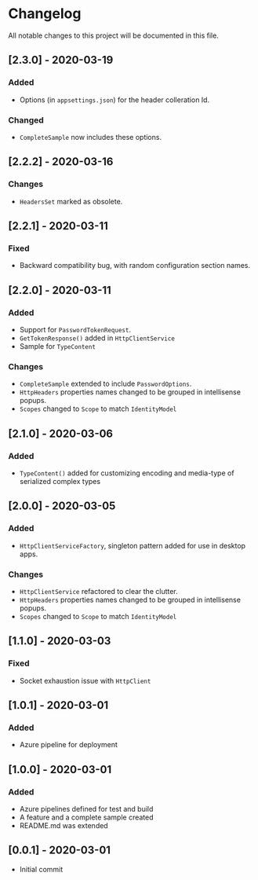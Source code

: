 # Changelog
All notable changes to this project will be documented in this file.

## [2.3.0] - 2020-03-19
### Added
- Options (in `appsettings.json`) for the header colleration Id. 
### Changed
- `CompleteSample` now includes these options.


## [2.2.2] - 2020-03-16
### Changes
- `HeadersSet` marked as obsolete.

## [2.2.1] - 2020-03-11
### Fixed
- Backward compatibility bug, with random configuration section names.

## [2.2.0] - 2020-03-11
### Added
- Support for `PasswordTokenRequest`.
- `GetTokenResponse()` added in `HttpClientService`
- Sample for `TypeContent`
### Changes
- `CompleteSample` extended to include `PasswordOptions`.
- `HttpHeaders` properties names changed to be grouped in intellisense popups.
- `Scopes` changed to `Scope` to match `IdentityModel`

## [2.1.0] - 2020-03-06
### Added
- `TypeContent()` added for customizing encoding and media-type of serialized complex types

## [2.0.0] - 2020-03-05
### Added
- `HttpClientServiceFactory`, singleton pattern added for use in desktop apps.
### Changes
- `HttpClientService` refactored to clear the clutter.
- `HttpHeaders` properties names changed to be grouped in intellisense popups.
- `Scopes` changed to `Scope` to match `IdentityModel`

## [1.1.0] - 2020-03-03
### Fixed
- Socket exhaustion issue with `HttpClient`

## [1.0.1] - 2020-03-01
### Added
- Azure pipeline for deployment

## [1.0.0] - 2020-03-01
### Added
- Azure pipelines defined for test and build
- A feature and a complete sample created
- README.md was extended

## [0.0.1] - 2020-03-01
- Initial commit
